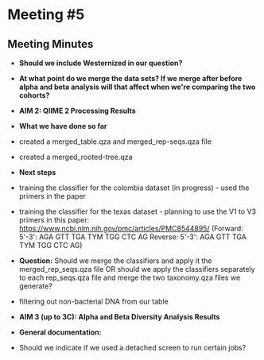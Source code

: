 # **Meeting #5**

## **Meeting Minutes** 
- **Should we include Westernized in our question?**
- **At what point do we merge the data sets? If we merge after before alpha and beta analysis will that affect when we're comparing the two cohorts?**
  
- **AIM 2: QIIME 2 Processing Results**
  
-   **What we have done so far**
-   created a merged_table.qza and merged_rep-seqs.qza file
-   created a merged_rooted-tree.qza
  
-  **Next steps**
-  training the classifier for the colombia dataset (in progress) - used the primers in the paper
-  training the classifier for the texas dataset - planning to use the V1 to V3 primers in this paper: https://www.ncbi.nlm.nih.gov/pmc/articles/PMC8544895/ (Forward: 5'-3': AGA GTT TGA TYM TGG CTC AG Reverse: 5'-3': AGA GTT TGA TYM TGG CTC AG)

-  **Question:** Should we merge the classifiers and apply it the merged_rep_seqs.qza file OR should we apply the classifiers separately to each rep_seqs.qza file and merge the two taxonomy.qza files we generate?
-  filtering out non-bacterial DNA from our table

- **AIM 3 (up to 3C): Alpha and Beta Diversity Analysis Results**

- **General documentation:**
- Should we indicate if we used a detached screen to run certain jobs?
  
